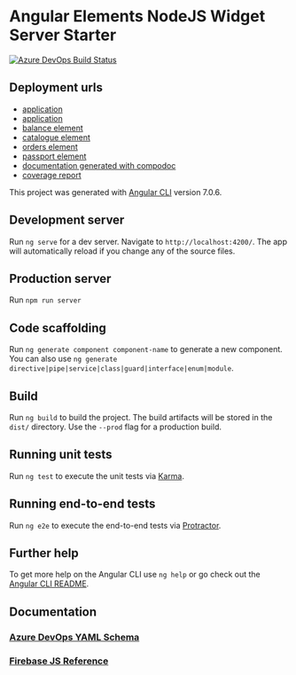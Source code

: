 # Angular Elements NodeJS Widget Server Starter

[![Azure DevOps Build Status](https://rfprod.visualstudio.com/Ng2Elements/_apis/build/status/Ng2Elements-CI?branchName=master)](https://rfprod.visualstudio.com/Ng2Elements/_build/latest?definitionId=8?branchName=master)

## Deployment urls

* [application](https://ng2elements.firebaseapp.com/)
* [application](https://ng2elements.firebaseapp.com/ng-elements-app/)
* [balance element](https://ng2elements.firebaseapp.com/ng-elements-balance/)
* [catalogue element](https://ng2elements.firebaseapp.com/ng-elements-catalogue/)
* [orders element](https://ng2elements.firebaseapp.com/ng-elements-orders/)
* [passport element](https://ng2elements.firebaseapp.com/ng-elements-passport/)
* [documentation generated with compodoc](https://ng2elements.firebaseapp.com/documentation/)
* [coverage report](https://ng2elements.firebaseapp.com/coverage/)

This project was generated with [Angular CLI](https://github.com/angular/angular-cli) version 7.0.6.

## Development server

Run `ng serve` for a dev server. Navigate to `http://localhost:4200/`. The app will automatically reload if you change any of the source files.

## Production server

Run `npm run server`

## Code scaffolding

Run `ng generate component component-name` to generate a new component. You can also use `ng generate directive|pipe|service|class|guard|interface|enum|module`.

## Build

Run `ng build` to build the project. The build artifacts will be stored in the `dist/` directory. Use the `--prod` flag for a production build.

## Running unit tests

Run `ng test` to execute the unit tests via [Karma](https://karma-runner.github.io).

## Running end-to-end tests

Run `ng e2e` to execute the end-to-end tests via [Protractor](http://www.protractortest.org/).

## Further help

To get more help on the Angular CLI use `ng help` or go check out the [Angular CLI README](https://github.com/angular/angular-cli/blob/master/README.md).

## Documentation

### [Azure DevOps YAML Schema](https://docs.microsoft.com/en-us/azure/devops/pipelines/yaml-schema?view=vsts&tabs=example#trigger)

### [Firebase JS Reference](https://firebase.google.com/docs/reference/js/)
